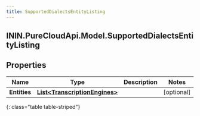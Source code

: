 ```yaml
---
title: SupportedDialectsEntityListing
---
```

## ININ.PureCloudApi.Model.SupportedDialectsEntityListing

## Properties

|Name | Type | Description | Notes|
|------------ | ------------- | ------------- | -------------|
| **Entities** | [**List&lt;TranscriptionEngines&gt;**](TranscriptionEngines.html) |  | [optional] |
{: class="table table-striped"}


